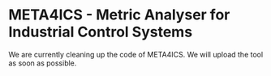 # META4ICS - Metric Analyser for Industrial Control Systems

We are currently cleaning up the code of META4ICS. We will upload the tool as soon as possible. 

